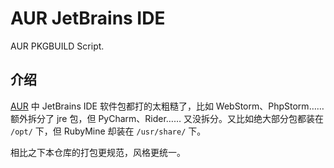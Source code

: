 # AUR JetBrains IDE

AUR PKGBUILD Script.

## 介绍

[AUR] 中 JetBrains IDE 软件包都打的太粗糙了，比如 WebStorm、PhpStorm……
额外拆分了 jre 包，但 PyCharm、Rider…… 又没拆分。又比如绝大部分包都装在
`/opt/` 下，但 RubyMine 却装在 `/usr/share/` 下。

相比之下本仓库的打包更规范，风格更统一。

[AUR]: https://aur.archlinux.org/
